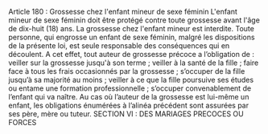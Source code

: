 Article 180 : Grossesse chez l'enfant mineur de sexe féminin
L'enfant mineur de sexe féminin doit être protégé contre toute grossesse avant l'âge de dix-huit (18) ans. La grossesse chez l'enfant mineur est interdite.
Toute personne, qui engrosse un enfant de sexe féminin, malgré les dispositions de la présente loi, est seule responsable des conséquences qui en découlent.
A cet effet, tout auteur de grossesse précoce a l’obligation de :
veiller sur la grossesse jusqu'à son terme ;
veiller à la santé de la fille ;
faire face à tous les frais occasionnés par la grossesse ;
s’occuper de la fille jusqu’à sa majorité au moins ;
veiller à ce que la fille poursuive ses études ou entame une formation professionnelle ;
s’occuper convenablement de l’enfant qui va naître.
Au cas où l’auteur de la grossesse est lui-même un enfant, les obligations énumérées à l’alinéa précédent sont assurées par ses père, mère ou tuteur.
SECTION VI : DES MARIAGES PRECOCES OU FORCES